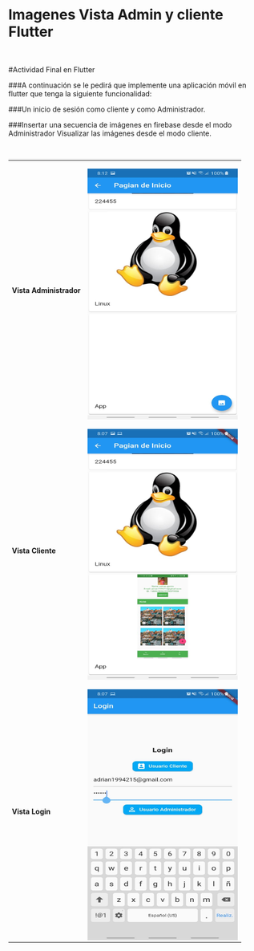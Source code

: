 
# Imagenes Vista Admin y cliente Flutter

<br>
<p> 
  
#Actividad Final en Flutter

###A continuación se le pedirá que implemente una aplicación móvil en flutter que tenga la siguiente funcionalidad: 

###Un inicio de sesión como cliente y como Administrador.

###Insertar una secuencia de imágenes en firebase desde el modo Administrador Visualizar las imágenes desde el modo cliente.

</p>
<br>
<table>
<tr>
  <td><strong>Vista Administrador</strong></td>
  <td><strong><p><img src="https://raw.githubusercontent.com/Garciaa94/Examen3IS/master/assets/VistaAdmin.jpeg" align="right"  width="300" height="500" ></strong></td>
</tr>
<tr>
   <td><strong>Vista Cliente</strong></td>
  <td><strong><p><img src="https://raw.githubusercontent.com/Garciaa94/Examen3IS/master/assets/VistaCliente.jpeg" align="right"  width="300" height="500"></strong></td>
</tr>
<tr>
  <td><strong>Vista Login</strong></td>
  <td><strong><p><img src="https://raw.githubusercontent.com/Garciaa94/Examen3IS/master/assets/Login.jpeg" align="right"  width="300" height="500"> </strong></td>
</tr>
</table>
</body>
</html>
